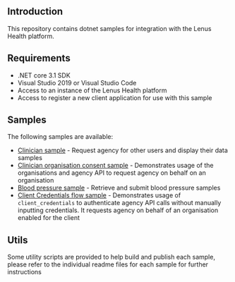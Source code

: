 ## Introduction

This repository contains dotnet samples for integration with the Lenus Health platform.

## Requirements

- .NET core 3.1 SDK
- Visual Studio 2019 or Visual Studio Code
- Access to an instance of the Lenus Health platform
- Access to register a new client application for use with this sample

## Samples

The following samples are available:
- [Clinician sample](https://github.com/lenushealth/integration-samples/tree/main/samples/dotnet/clinician) - Request agency for other users and display their data samples
- [Clinician organisation consent sample](https://github.com/lenushealth/integration-samples/tree/main/samples/dotnet/clinorg) - Demonstrates usage of the organisations and agency API to request agency on behalf on an organisation
- [Blood pressure sample](https://github.com/lenushealth/integration-samples/tree/main/samples/dotnet/mybp) - Retrieve and submit blood pressure samples
- [Client Credentials flow sample](https://github.com/lenushealth/integration-samples/tree/main/samples/dotnet/clientcreds) - Demonstrates usage of `client_credentials` to authenticate agency API calls without manually inputting credentials. It requests agency on behalf of an organisation enabled for the client

## Utils

Some utility scripts are provided to help build and publish each sample, please refer to the individual readme files for each sample for further instructions